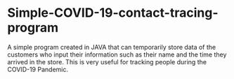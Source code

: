 # Simple-COVID-19-contact-tracing-program
A simple program created in JAVA that can temporarily store data of the customers who input their information such as their name and the time they arrived in the store. This is very useful for tracking people during the COVID-19 Pandemic.
